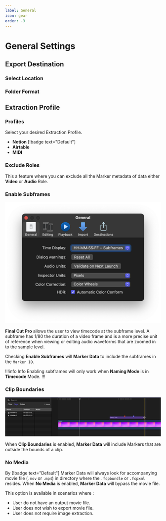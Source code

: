 ```yaml
---
label: General
icon: gear
order: -3
---
```

# General Settings

## Export Destination

### Select Location

### Folder Format

## Extraction Profile

### Profiles

Select your desired Extraction Profile.
- **Notion** [!badge text="Default"]
- **Airtable**
- **MIDI**

### Exclude Roles

This a feature where you can exclude all the Marker metadata of data either **Video** or **Audio** Role.

### Enable Subframes

![Final Cut Pro's Time Display](/assets/fcp-subframes.png)

**Final Cut Pro** allows the user to view timecode at the subframe level. A subframe has 1/80 the duration of a video frame and is a more precise unit of reference when viewing or editing audio waveforms that are zoomed in to the sample level.

Checking **Enable Subframes** will **Marker Data** to include the subframes in the `Marker ID`.

!!!info Info
Enabling subframes will only work when **Naming Mode** is in **Timecode** Mode.
!!!

### Clip Boundaries

![Markers Within Clip Boundaries](/assets/fcp-clip-boundaries.gif)

When **Clip Boundaries** is enabled, **Marker Data** will include Markers that are outside the bounds of a clip.

### No Media

By [!badge text="Default"] Marker Data will always look for accompanying movie file (`.mov` or `.mp4`) in directory where the `.fcpbundle` or `.fcpxml` resides. When **No Media** is enabled, **Marker Data** will bypass the movie file.

This option is available in scenarios where :
- User do not have an output movie file.
- User does not wish to export movie file.
- User does not require image extraction.  
